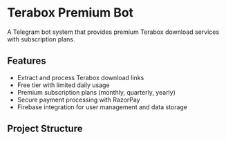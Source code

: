 # Terabox Premium Bot

A Telegram bot system that provides premium Terabox download services with subscription plans.

## Features

- Extract and process Terabox download links
- Free tier with limited daily usage
- Premium subscription plans (monthly, quarterly, yearly)
- Secure payment processing with RazorPay
- Firebase integration for user management and data storage

## Project Structure
